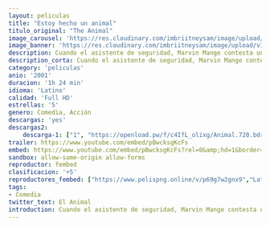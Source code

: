 ```yaml
---
layout: peliculas
title: "Estoy hecho un animal"
titulo_original: "The Animal"
image_carousel: 'https://res.cloudinary.com/imbriitneysam/image/upload/v1547751631/animal-poster-min.jpg'
image_banner: 'https://res.cloudinary.com/imbriitneysam/image/upload/v1547751631/animal-banner-min.jpg'
description: Cuando el asistente de seguridad, Marvin Mange contesta una llamada 911 sobre un robo en progreso, su sueño de que un día llegará a ser policía parece ser verdadero. Sin embargo, un extraño accidente de tránsito en el camino hacia el crimen, deja su sueño en pedazos. Cuando Marvin despierta una semana más tarde, se encuentra que un científico desquiciado en secreto, usó las partes de animales para reconstruir su cuerpo mutilado. Energizado por sus nuevas y mejoradas partes, Marvin gana fama inmediata como un súper policía hasta que sus instintos animales empiezan a dominar su cuerpo en los equivocados momentos. Cuando se da cuenta que se está enamorado de Rianna . Y además, estos no son sus únicos problemas. El doctor Wilder intenta convencerlo constantemente de que se quede con él como una mascota de nombre Bola de Nieve. Una bestia misteriosa asesina a dos vacas y ataca a un cazador, mientras que algunas personas comienzan a sospechar de Marvin, y él mismo duda de su inocencia.
description_corta: Cuando el asistente de seguridad, Marvin Mange contesta una llamada 911 sobre un robo en progreso, su sueño de que un día llegará a ser policía parece ser verdadero. Sin embargo, un extraño accidente de tránsito en el camino hacia el crimen, deja su sueño en pedazos. Cuando Marvin despierta una
category: 'peliculas'
anio: '2001'
duracion: '1h 24 min'
idioma: 'Latino'
calidad: 'Full HD'
estrellas: '5'
genero: Comedia, Acción
descargas: 'yes'
descargas2:
    descarga-1: ["1", "https://openload.pw/f/c4IfL_olixg/Animal.720.bdrip.lat.mp4", "https://www.google.com/s2/favicons?domain=openload.co","OpenLoad","https://res.cloudinary.com/imbriitneysam/image/upload/v1541473684/mexico.png", "Latino", "Full HD"]
trailer: https://www.youtube.com/embed/pBwcksgKcFs
embed: https://www.youtube.com/embed/pBwcksgKcFs?rel=0&amp;hd=1&border=0&wmode=opaque&enablejsapi=1&modestbranding=1&controls=1&showinfo=1
sandbox: allow-same-origin allow-forms
reproductor: fembed
clasificacion: '+5'
reproductores_fembed: ["https://www.pelispng.online/v/p69g7w2gnx9","Latino","https://feurl.com/v/eno85qrx0o1","Latino"]
tags:
- Comedia
twitter_text: El Animal
introduction: Cuando el asistente de seguridad, Marvin Mange contesta una llamada 911 sobre un robo en progreso, su sueño de que un día llegará a ser policía parece ser verdadero. Sin embargo, un extraño accidente de tránsito en el camino hacia el crimen, deja su sueño en pedazos. Cuando Marvin despierta una
---
```












